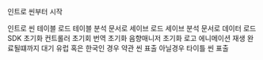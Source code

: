 인트로 씬부터 시작

인트로 씬
    테이블 로드
        테이블 분석 문서로
    세이브 로드
        세이브 분석 문서로
    데이터 로드
    SDK 초기화
    컨트롤러 초기회
    번역 초기화
    음향매니저 초기화
    로고 에니메이션 재생 완료될떄까지 대기
    유럽 혹은 한국인 경우
        약관 씬 표출
    아닐경우
        타이틀 씬 표출
